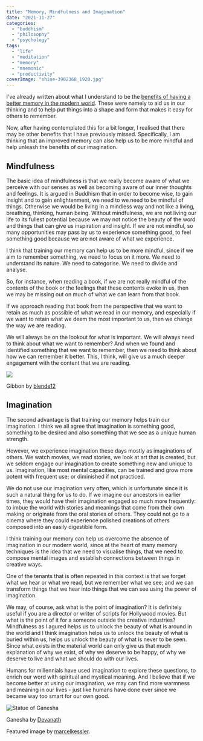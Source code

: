 ```yaml
---
title: "Memory, Mindfulness and Imagination"
date: "2021-11-27"
categories: 
  - "buddhism"
  - "philosophy"
  - "psychology"
tags: 
  - "life"
  - "meditation"
  - "memory"
  - "mnemonic"
  - "productivity"
coverImage: "shine-3902368_1920.jpg"
---
```


I've already written about what I understand to be the [benefits of having a better memory in the modern world](https://spearoflight.wordpress.com/2021/11/15/memory-system-part-1-ancient-techniques-and-modern-applications/). These were namely to aid us in our thinking and to help put things into a shape and form that makes it easy for others to remember.

Now, after having contemplated this for a bit longer, I realised that there may be other benefits that I have previously missed. Specifically, I am thinking that an improved memory can also help us to be more mindful and help unleash the benefits of our imagination.

## Mindfulness

The basic idea of mindfulness is that we really become aware of what we perceive with our senses as well as becoming aware of our inner thoughts and feelings. It is argued in Buddhism that in order to become wise, to gain insight and to gain enlightenment, we need to we need to be mindful of things. Otherwise we would be living in a mindless way and not like a living, breathing, thinking, human being. Without mindfulness, we are not living our life to its fullest potential because we may not notice the beauty of the word and things that can give us inspiration and insight. If we are not mindful, so many opportunities may pass by us to experience something good, to feel something good because we are not aware of what we experience.

I think that training our memory can help us to be more mindful, since if we aim to remember something, we need to focus on it more. We need to understand its nature. We need to categorise. We need to divide and analyse.

So, for instance, when reading a book, if we are not really mindful of the contents of the book or the feelings that these contents evoke in us, then we may be missing out on much of what we can learn from that book.

If we approach reading that book from the perspective that we want to retain as much as possible of what we read in our memory, and especially if we want to retain what we deem the most important to us, then we change the way we are reading.

We will always be on the lookout for what is important. We will always need to think about what we want to remember? And when we found and identified something that we want to remember, then we need to think about how we can remember it better. This, I think, will give us a much deeper engagement with the content that we are reading.

![](https://spearoflight.files.wordpress.com/2021/11/animal-1821737_1920.jpg?w=1024)

Gibbon by [blende12](https://pixabay.com/photos/animal-ape-gibbon-mammal-1821737/)

## Imagination

The second advantage is that training our memory helps train our imagination. I think we all agree that imagination is something good, something to be desired and also something that we see as a unique human strength.

However, we experience imagination these days mostly as imaginations of others. We watch movies, we read stories, we look at art that is created, but we seldom engage our imagination to create something new and unique to us. Imagination, like most mental capacities, can be trained and grow more potent with frequent use; or diminished if not practiced.

We do not use our imagination very often, which is unfortunate since it is such a natural thing for us to do. If we imagine our ancestors in earlier times, they would have their imagination engaged so much more frequently: to imbue the world with stories and meanings that come from their own making or originate from the oral stories of others. They could not go to a cinema where they could experience polished creations of others composed into an easily digestible form.

I think training our memory can help us overcome the absence of imagination in our modern world, since at the heart of many memory techniques is the idea that we need to visualise things, that we need to compose mental images and establish connections between things in creative ways.

One of the tenants that is often repeated in this context is that we forget what we hear or what we read, but we remember what we see; and we can transform things that we hear into things that we can see using the power of imagination.

We may, of course, ask what is the point of imagination? It is definitely useful if you are a director or writer of scripts for Hollywood movies. But what is the point of it for a someone outside the creative industries? Mindfulness as I agured helps us to unlock the beauty of what is around in the world and I think imagination helps us to unlock the beauty of what is buried within us, helps us unlock the beauty of what is never to be seen. Since what exists in the material world can only give us that much explanation of why we exist, of why we deserve to be happy, of why we deserve to live and what we should do with our lives.

Humans for millennials have used imagination to explore these questions, to enrich our word with spiritual and mystical meaning. And I believe that if we become better at using our imagination, we may can find more warmness and meaning in our lives - just like humans have done ever since we became way too smart for our own good.

![Statue of Ganesha](https://spearoflight.files.wordpress.com/2021/11/ganesha-1119223_1920.jpg?w=1024)

Ganesha by [Devanath](https://pixabay.com/photos/ganesha-god-travel-indian-hindu-1119223/)

Featured image by [marcelkessler](https://pixabay.com/photos/shine-sun-light-fog-forest-heaven-3902368/).
